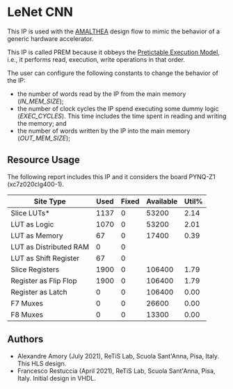 # LeNet CNN

This IP is used with the [AMALTHEA](https://projects.eclipse.org/projects/automotive.app4mc/downloads) design flow to mimic the behavior of a generic hardware accelerator. 

This IP is called PREM because it obbeys the [Pretictable Execution Model](https://www.ideals.illinois.edu/bitstream/handle/2142/16605/PREMtechrep.pdf), i.e., it performs read, execution, write operations in that order.

The user can configure the following constants to change the behavior of the IP:

 - the number of words read by the IP from the main memory (*IN_MEM_SIZE*);
 - the number of clock cycles the IP spend executing some dummy logic (*EXEC_CYCLES*). This time includes the time spent in reading and writing the memory; and
 - the number of words written by the IP into the main memory (*OUT_MEM_SIZE*);


## Resource Usage

The following report includes this IP and it considers the board PYNQ-Z1 (xc7z020clg400-1).

|          Site Type         | Used | Fixed | Available | Util% |
|----------------------------|------|-------|-----------|-------|
| Slice LUTs*                | 1137 |     0 |     53200 |  2.14 |
|   LUT as Logic             | 1070 |     0 |     53200 |  2.01 |
|   LUT as Memory            |   67 |     0 |     17400 |  0.39 |
|     LUT as Distributed RAM |    0 |     0 |           |       |
|     LUT as Shift Register  |   67 |     0 |           |       |
| Slice Registers            | 1900 |     0 |    106400 |  1.79 |
|   Register as Flip Flop    | 1900 |     0 |    106400 |  1.79 |
|   Register as Latch        |    0 |     0 |    106400 |  0.00 |
| F7 Muxes                   |    0 |     0 |     26600 |  0.00 |
| F8 Muxes                   |    0 |     0 |     13300 |  0.00 |


## Authors

- Alexandre Amory (July 2021), ReTiS Lab, Scuola Sant'Anna, Pisa, Italy. This HLS design.
- Francesco Restuccia (April 2021), ReTiS Lab, Scuola Sant'Anna, Pisa, Italy. Initial design in VHDL.
